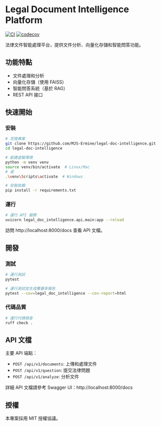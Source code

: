 # Legal Document Intelligence Platform

[![CI](https://github.com/MJS-Ermine/legal-doc-intelligence/actions/workflows/ci.yml/badge.svg)](https://github.com/MJS-Ermine/legal-doc-intelligence/actions/workflows/ci.yml)
[![codecov](https://codecov.io/gh/MJS-Ermine/legal-doc-intelligence/branch/main/graph/badge.svg)](https://codecov.io/gh/MJS-Ermine/legal-doc-intelligence)

法律文件智能處理平台，提供文件分析、向量化存儲和智能問答功能。

## 功能特點

- 文件處理和分析
- 向量化存儲（使用 FAISS）
- 智能問答系統（基於 RAG）
- REST API 接口

## 快速開始

### 安裝

```bash
# 克隆專案
git clone https://github.com/MJS-Ermine/legal-doc-intelligence.git
cd legal-doc-intelligence

# 創建虛擬環境
python -m venv venv
source venv/bin/activate  # Linux/Mac
# 或
.\venv\Scripts\activate  # Windows

# 安裝依賴
pip install -r requirements.txt
```

### 運行

```bash
# 運行 API 服務
uvicorn legal_doc_intelligence.api.main:app --reload
```

訪問 http://localhost:8000/docs 查看 API 文檔。

## 開發

### 測試

```bash
# 運行測試
pytest

# 運行測試並生成覆蓋率報告
pytest --cov=legal_doc_intelligence --cov-report=html
```

### 代碼品質

```bash
# 運行代碼檢查
ruff check .
```

## API 文檔

主要 API 端點：

- `POST /api/v1/documents`: 上傳和處理文件
- `POST /api/v1/question`: 提交法律問題
- `POST /api/v1/analyze`: 分析文件

詳細 API 文檔請參考 Swagger UI：http://localhost:8000/docs

## 授權

本專案採用 MIT 授權協議。
